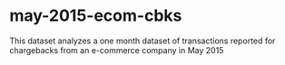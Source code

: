 # may-2015-ecom-cbks
This dataset analyzes a one month dataset of transactions reported for chargebacks from an e-commerce company in May 2015
